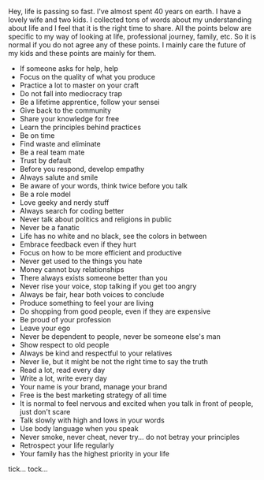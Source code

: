 Hey, life is passing so fast. I've almost spent 40 years on earth. I have a lovely wife and two kids. I collected tons of words about my understanding about life and I feel that it is the right time to share. All the points below are specific to my way of looking at life, professional journey, family, etc. So it is normal if you do not agree any of these points. I mainly care the future of my kids and these points are mainly for them.

* If someone asks for help, help
* Focus on the quality of what you produce
* Practice a lot to master on your craft
* Do not fall into mediocracy trap
* Be a lifetime apprentice, follow your sensei
* Give back to the community
* Share your knowledge for free
* Learn the principles behind practices
* Be on time
* Find waste and eliminate
* Be a real team mate
* Trust by default
* Before you respond, develop empathy
* Always salute and smile
* Be aware of your words, think twice before you talk
* Be a role model
* Love geeky and nerdy stuff
* Always search for coding better
* Never talk about politics and religions in public
* Never be a fanatic
* Life has no white and no black, see the colors in between
* Embrace feedback even if they hurt
* Focus on how to be more efficient and productive
* Never get used to the things you hate
* Money cannot buy relationships
* There always exists someone better than you
* Never rise your voice, stop talking if you get too angry
* Always be fair, hear both voices to conclude
* Produce something to feel your are living
* Do shopping from good people, even if they are expensive
* Be proud of your profession
* Leave your ego
* Never be dependent to people, never be someone else's man
* Show respect to old people
* Always be kind and respectful to your relatives
* Never lie, but it might be not the right time to say the truth
* Read a lot, read every day
* Write a lot, write every day
* Your name is your brand, manage your brand
* Free is the best marketing strategy of all time
* It is normal to feel nervous and excited when you talk in front of people, just don't scare
* Talk slowly with high and lows in your words
* Use body language when you speak
* Never smoke, never cheat, never try... do not betray your principles
* Retrospect your life regularly
* Your family has the highest priority in your life

tick... tock...
